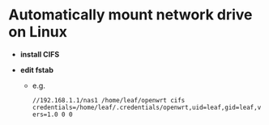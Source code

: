 # Automatically mount network drive on Linux

- **install CIFS**

- **edit fstab**

  - e.g. 

    `//192.168.1.1/nas1 /home/leaf/openwrt cifs  credentials=/home/leaf/.credentials/openwrt,uid=leaf,gid=leaf,vers=1.0 0 0`

